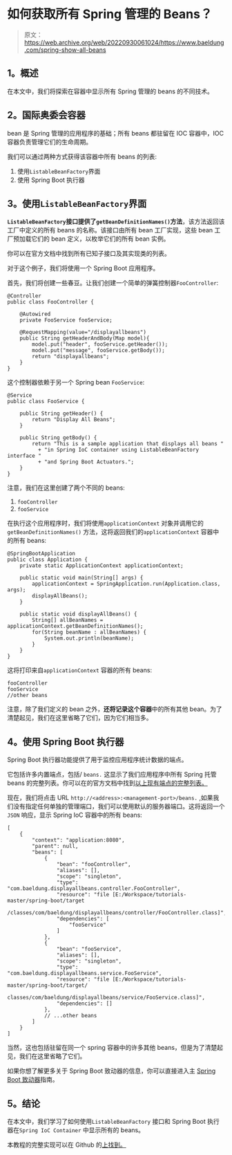 # 如何获取所有 Spring 管理的 Beans？

> 原文：<https://web.archive.org/web/20220930061024/https://www.baeldung.com/spring-show-all-beans>

## **1。概述**

在本文中，我们将探索在容器中显示所有 Spring 管理的 beans 的不同技术。

## **2。国际奥委会容器**

bean 是 Spring 管理的应用程序的基础；所有 beans 都驻留在 IOC 容器中，IOC 容器负责管理它们的生命周期。

我们可以通过两种方式获得该容器中所有 beans 的列表:

1.  使用`ListableBeanFactory`界面
2.  使用 Spring Boot 执行器

## **3。使用`ListableBeanFactory`界面**

**`ListableBeanFactory`接口提供了`getBeanDefinitionNames()`方法**，该方法返回该工厂中定义的所有 beans 的名称。该接口由所有 bean 工厂实现，这些 bean 工厂预加载它们的 bean 定义，以枚举它们的所有 bean 实例。

你可以在官方文档中找到所有已知子接口及其实现类的列表。

对于这个例子，我们将使用一个 Spring Boot 应用程序。

首先，我们将创建一些春豆。让我们创建一个简单的弹簧控制器`FooController`:

```
@Controller
public class FooController {

    @Autowired
    private FooService fooService;

    @RequestMapping(value="/displayallbeans") 
    public String getHeaderAndBody(Map model){
        model.put("header", fooService.getHeader());
        model.put("message", fooService.getBody());
        return "displayallbeans";
    }
}
```

这个控制器依赖于另一个 Spring bean `FooService`:

```
@Service
public class FooService {

    public String getHeader() {
        return "Display All Beans";
    }

    public String getBody() {
        return "This is a sample application that displays all beans "
          + "in Spring IoC container using ListableBeanFactory interface "
          + "and Spring Boot Actuators.";
    }
}
```

注意，我们在这里创建了两个不同的 beans:

1.  `fooController`
2.  `fooService`

在执行这个应用程序时，我们将使用`applicationContext` 对象并调用它的`getBeanDefinitionNames()` 方法，这将返回我们的`applicationContext` 容器中的所有 beans:

```
@SpringBootApplication
public class Application {
    private static ApplicationContext applicationContext;

    public static void main(String[] args) {
        applicationContext = SpringApplication.run(Application.class, args);
        displayAllBeans();
    }

    public static void displayAllBeans() {
        String[] allBeanNames = applicationContext.getBeanDefinitionNames();
        for(String beanName : allBeanNames) {
            System.out.println(beanName);
        }
    }
}
```

这将打印来自`applicationContext` 容器的所有 beans:

```
fooController
fooService
//other beans
```

注意，除了我们定义的 bean 之外，**还将记录这个容器**中的所有其他 bean。为了清楚起见，我们在这里省略了它们，因为它们相当多。

## **4。使用 Spring Boot 执行器**

Spring Boot 执行器功能提供了用于监控应用程序统计数据的端点。

它包括许多内置端点，包括/ `beans.` 这显示了我们应用程序中所有 Spring 托管 beans 的完整列表。你可以在的官方文档中找到[以上现有端点的完整列表。](https://web.archive.org/web/20220526055346/https://docs.spring.io/spring-boot/docs/current/reference/htmlsingle/#production-ready-endpoints)

现在，我们将点击 URL `http://<address>:<management-port>/beans.` ,如果我们没有指定任何单独的管理端口，我们可以使用默认的服务器端口。这将返回一个`JSON` 响应，显示 Spring IoC 容器中的所有 beans:

```
[
    {
        "context": "application:8080",
        "parent": null,
        "beans": [
            {
                "bean": "fooController",
                "aliases": [],
                "scope": "singleton",
                "type": "com.baeldung.displayallbeans.controller.FooController",
                "resource": "file [E:/Workspace/tutorials-master/spring-boot/target
                  /classes/com/baeldung/displayallbeans/controller/FooController.class]",
                "dependencies": [
                    "fooService"
                ]
            },
            {
                "bean": "fooService",
                "aliases": [],
                "scope": "singleton",
                "type": "com.baeldung.displayallbeans.service.FooService",
                "resource": "file [E:/Workspace/tutorials-master/spring-boot/target/
                  classes/com/baeldung/displayallbeans/service/FooService.class]",
                "dependencies": []
            },
            // ...other beans
        ]
    }
]
```

当然，这也包括驻留在同一个 spring 容器中的许多其他 beans，但是为了清楚起见，我们在这里省略了它们。

如果你想了解更多关于 Spring Boot 致动器的信息，你可以直接进入主 [Spring Boot 致动器](/web/20220526055346/https://www.baeldung.com/spring-boot-actuators)指南。

## **5。结论**

在本文中，我们学习了如何使用`ListableBeanFactory` 接口和 Spring Boot 执行器在`Spring IoC Container` 中显示所有的 beans。

本教程的完整实现可以在 Github 的[上找到。](https://web.archive.org/web/20220526055346/https://github.com/eugenp/tutorials/tree/master/spring-boot-modules/spring-boot-di)